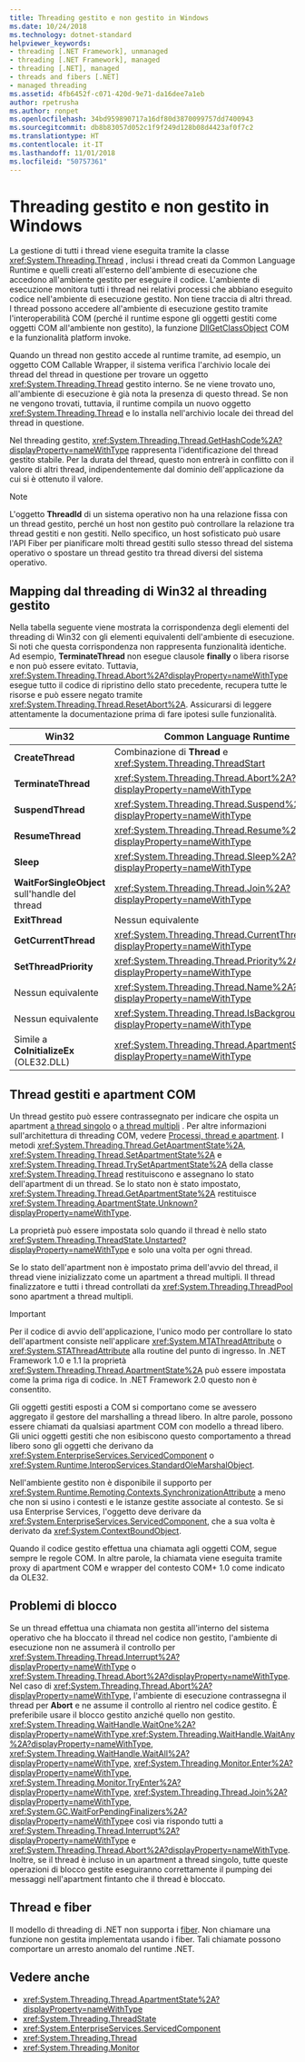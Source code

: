 ```yaml
---
title: Threading gestito e non gestito in Windows
ms.date: 10/24/2018
ms.technology: dotnet-standard
helpviewer_keywords:
- threading [.NET Framework], unmanaged
- threading [.NET Framework], managed
- threading [.NET], managed
- threads and fibers [.NET]
- managed threading
ms.assetid: 4fb6452f-c071-420d-9e71-da16dee7a1eb
author: rpetrusha
ms.author: ronpet
ms.openlocfilehash: 34bd959890717a16df80d3870099757dd7400943
ms.sourcegitcommit: db8b83057d052c1f9f249d128b08d4423af0f7c2
ms.translationtype: HT
ms.contentlocale: it-IT
ms.lasthandoff: 11/01/2018
ms.locfileid: "50757361"
---
```

# <a name="managed-and-unmanaged-threading-in-windows"></a>Threading gestito e non gestito in Windows

La gestione di tutti i thread viene eseguita tramite la classe <xref:System.Threading.Thread> , inclusi i thread creati da Common Language Runtime e quelli creati all'esterno dell'ambiente di esecuzione che accedono all'ambiente gestito per eseguire il codice. L'ambiente di esecuzione monitora tutti i thread nei relativi processi che abbiano eseguito codice nell'ambiente di esecuzione gestito. Non tiene traccia di altri thread. I thread possono accedere all'ambiente di esecuzione gestito tramite l'interoperabilità COM (perché il runtime espone gli oggetti gestiti come oggetti COM all'ambiente non gestito), la funzione [DllGetClassObject](/windows/desktop/api/combaseapi/nf-combaseapi-dllgetclassobject) COM e la funzionalità platform invoke.  
  
 Quando un thread non gestito accede al runtime tramite, ad esempio, un oggetto COM Callable Wrapper, il sistema verifica l'archivio locale dei thread del thread in questione per trovare un oggetto <xref:System.Threading.Thread> gestito interno. Se ne viene trovato uno, all'ambiente di esecuzione è già nota la presenza di questo thread. Se non ne vengono trovati, tuttavia, il runtime compila un nuovo oggetto <xref:System.Threading.Thread> e lo installa nell'archivio locale dei thread del thread in questione.  
  
 Nel threading gestito, <xref:System.Threading.Thread.GetHashCode%2A?displayProperty=nameWithType> rappresenta l'identificazione del thread gestito stabile. Per la durata del thread, questo non entrerà in conflitto con il valore di altri thread, indipendentemente dal dominio dell'applicazione da cui si è ottenuto il valore.  
  
> [!NOTE]
>  L'oggetto **ThreadId** di un sistema operativo non ha una relazione fissa con un thread gestito, perché un host non gestito può controllare la relazione tra thread gestiti e non gestiti. Nello specifico, un host sofisticato può usare l'API Fiber per pianificare molti thread gestiti sullo stesso thread del sistema operativo o spostare un thread gestito tra thread diversi del sistema operativo.  
  
## <a name="mapping-from-win32-threading-to-managed-threading"></a>Mapping dal threading di Win32 al threading gestito

 Nella tabella seguente viene mostrata la corrispondenza degli elementi del threading di Win32 con gli elementi equivalenti dell'ambiente di esecuzione. Si noti che questa corrispondenza non rappresenta funzionalità identiche. Ad esempio, **TerminateThread** non esegue clausole **finally** o libera risorse e non può essere evitato. Tuttavia, <xref:System.Threading.Thread.Abort%2A?displayProperty=nameWithType> esegue tutto il codice di ripristino dello stato precedente, recupera tutte le risorse e può essere negato tramite <xref:System.Threading.Thread.ResetAbort%2A>. Assicurarsi di leggere attentamente la documentazione prima di fare ipotesi sulle funzionalità.  
  
|Win32|Common Language Runtime|  
|--------------|------------------------------------|  
|**CreateThread**|Combinazione di **Thread** e <xref:System.Threading.ThreadStart>|  
|**TerminateThread**|<xref:System.Threading.Thread.Abort%2A?displayProperty=nameWithType>|  
|**SuspendThread**|<xref:System.Threading.Thread.Suspend%2A?displayProperty=nameWithType>|  
|**ResumeThread**|<xref:System.Threading.Thread.Resume%2A?displayProperty=nameWithType>|  
|**Sleep**|<xref:System.Threading.Thread.Sleep%2A?displayProperty=nameWithType>|  
|**WaitForSingleObject** sull'handle del thread|<xref:System.Threading.Thread.Join%2A?displayProperty=nameWithType>|  
|**ExitThread**|Nessun equivalente|  
|**GetCurrentThread**|<xref:System.Threading.Thread.CurrentThread%2A?displayProperty=nameWithType>|  
|**SetThreadPriority**|<xref:System.Threading.Thread.Priority%2A?displayProperty=nameWithType>|  
|Nessun equivalente|<xref:System.Threading.Thread.Name%2A?displayProperty=nameWithType>|  
|Nessun equivalente|<xref:System.Threading.Thread.IsBackground%2A?displayProperty=nameWithType>|  
|Simile a **CoInitializeEx** (OLE32.DLL)|<xref:System.Threading.Thread.ApartmentState%2A?displayProperty=nameWithType>|  
  
## <a name="managed-threads-and-com-apartments"></a>Thread gestiti e apartment COM

Un thread gestito può essere contrassegnato per indicare che ospita un apartment [a thread singolo](/windows/desktop/com/single-threaded-apartments) o [a thread multipli](/windows/desktop/com/multithreaded-apartments) . Per altre informazioni sull'architettura di threading COM, vedere [Processi, thread e apartment](/windows/desktop/com/processes--threads--and-apartments). I metodi <xref:System.Threading.Thread.GetApartmentState%2A>, <xref:System.Threading.Thread.SetApartmentState%2A> e <xref:System.Threading.Thread.TrySetApartmentState%2A> della classe <xref:System.Threading.Thread> restituiscono e assegnano lo stato dell'apartment di un thread. Se lo stato non è stato impostato, <xref:System.Threading.Thread.GetApartmentState%2A> restituisce <xref:System.Threading.ApartmentState.Unknown?displayProperty=nameWithType>.  
  
 La proprietà può essere impostata solo quando il thread è nello stato <xref:System.Threading.ThreadState.Unstarted?displayProperty=nameWithType> e solo una volta per ogni thread.  
  
 Se lo stato dell'apartment non è impostato prima dell'avvio del thread, il thread viene inizializzato come un apartment a thread multipli. Il thread finalizzatore e tutti i thread controllati da <xref:System.Threading.ThreadPool> sono apartment a thread multipli.  
  
> [!IMPORTANT]
>  Per il codice di avvio dell'applicazione, l'unico modo per controllare lo stato dell'apartment consiste nell'applicare <xref:System.MTAThreadAttribute> o <xref:System.STAThreadAttribute> alla routine del punto di ingresso. In .NET Framework 1.0 e 1.1 la proprietà <xref:System.Threading.Thread.ApartmentState%2A> può essere impostata come la prima riga di codice. In .NET Framework 2.0 questo non è consentito.  
  
 Gli oggetti gestiti esposti a COM si comportano come se avessero aggregato il gestore del marshalling a thread libero. In altre parole, possono essere chiamati da qualsiasi apartment COM con modello a thread libero. Gli unici oggetti gestiti che non esibiscono questo comportamento a thread libero sono gli oggetti che derivano da <xref:System.EnterpriseServices.ServicedComponent> o <xref:System.Runtime.InteropServices.StandardOleMarshalObject>.  
  
 Nell'ambiente gestito non è disponibile il supporto per <xref:System.Runtime.Remoting.Contexts.SynchronizationAttribute> a meno che non si usino i contesti e le istanze gestite associate al contesto. Se si usa Enterprise Services, l'oggetto deve derivare da <xref:System.EnterpriseServices.ServicedComponent>, che a sua volta è derivato da <xref:System.ContextBoundObject>.  
  
 Quando il codice gestito effettua una chiamata agli oggetti COM, segue sempre le regole COM. In altre parole, la chiamata viene eseguita tramite proxy di apartment COM e wrapper del contesto COM+ 1.0 come indicato da OLE32.  
  
## <a name="blocking-issues"></a>Problemi di blocco  

Se un thread effettua una chiamata non gestita all'interno del sistema operativo che ha bloccato il thread nel codice non gestito, l'ambiente di esecuzione non ne assumerà il controllo per <xref:System.Threading.Thread.Interrupt%2A?displayProperty=nameWithType> o <xref:System.Threading.Thread.Abort%2A?displayProperty=nameWithType>. Nel caso di <xref:System.Threading.Thread.Abort%2A?displayProperty=nameWithType>, l'ambiente di esecuzione contrassegna il thread per **Abort** e ne assume il controllo al rientro nel codice gestito. È preferibile usare il blocco gestito anziché quello non gestito. <xref:System.Threading.WaitHandle.WaitOne%2A?displayProperty=nameWithType>,<xref:System.Threading.WaitHandle.WaitAny%2A?displayProperty=nameWithType>, <xref:System.Threading.WaitHandle.WaitAll%2A?displayProperty=nameWithType>, <xref:System.Threading.Monitor.Enter%2A?displayProperty=nameWithType>, <xref:System.Threading.Monitor.TryEnter%2A?displayProperty=nameWithType>, <xref:System.Threading.Thread.Join%2A?displayProperty=nameWithType>, <xref:System.GC.WaitForPendingFinalizers%2A?displayProperty=nameWithType>e così via rispondo tutti a <xref:System.Threading.Thread.Interrupt%2A?displayProperty=nameWithType> e <xref:System.Threading.Thread.Abort%2A?displayProperty=nameWithType>. Inoltre, se il thread è incluso in un apartment a thread singolo, tutte queste operazioni di blocco gestite eseguiranno correttamente il pumping dei messaggi nell'apartment fintanto che il thread è bloccato.  

## <a name="threads-and-fibers"></a>Thread e fiber

Il modello di threading di .NET non supporta i [fiber](/windows/desktop/procthread/fibers). Non chiamare una funzione non gestita implementata usando i fiber. Tali chiamate possono comportare un arresto anomalo del runtime .NET.

## <a name="see-also"></a>Vedere anche

- <xref:System.Threading.Thread.ApartmentState%2A?displayProperty=nameWithType>  
- <xref:System.Threading.ThreadState>  
- <xref:System.EnterpriseServices.ServicedComponent>  
- <xref:System.Threading.Thread>  
- <xref:System.Threading.Monitor>
